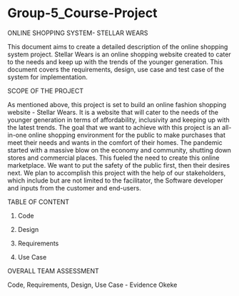 # Group-5_Course-Project

ONLINE SHOPPING SYSTEM- STELLAR WEARS

This document aims to create a detailed description of the online shopping system project. Stellar Wears is an online shopping website created to cater to the needs and keep up with the trends of the younger generation. This document covers the requirements, design, use case and test case of the system for implementation.

SCOPE OF THE PROJECT

As mentioned above, this project is set to build an online fashion shopping website - Stellar Wears. It is a website that will cater to the needs of the younger generation in terms of affordability, inclusivity and keeping up with the latest trends. The goal that we want to achieve with this project is an all-in-one online shopping environment for the public to make purchases that meet their needs and wants in the comfort of their homes. The pandemic started with a massive blow on the economy and community, shutting down stores and commercial places. This fueled the need to create this online marketplace. We want to put the safety of the public first, then their desires next. We plan to accomplish this project with the help of our stakeholders, which include but are not limited to the facilitator, the Software developer and inputs from the customer and end-users.



TABLE OF CONTENT

1. Code

2. Design

3. Requirements

4. Use Case


OVERALL TEAM ASSESSMENT

Code, Requirements, Design, Use Case - Evidence Okeke

